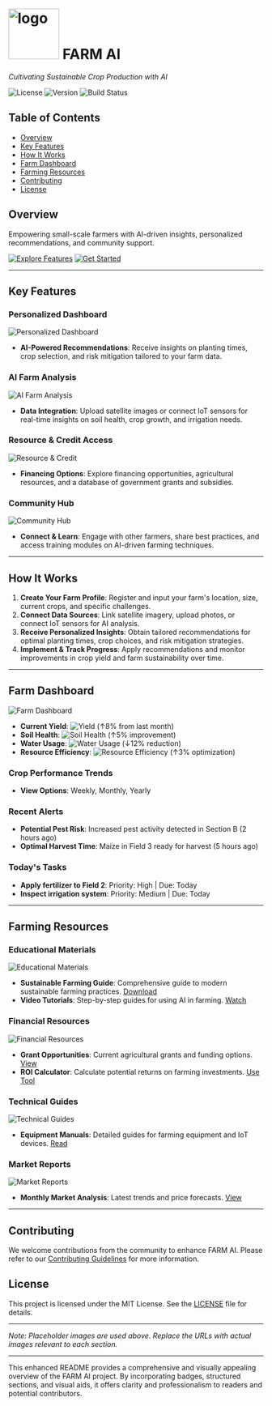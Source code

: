 # <img src="https://github.com/user-attachments/assets/6ff5c071-9d2f-4d8b-a9b4-28a43bc55665" alt="logo" width="100" height="100"> FARM AI


*Cultivating Sustainable Crop Production with AI*

![License](https://img.shields.io/badge/License-MIT-green)
![Version](https://img.shields.io/badge/Version-1.0-blue)
![Build Status](https://img.shields.io/badge/Build-Passing-brightgreen)

## Table of Contents

- [Overview](#overview)
- [Key Features](#key-features)
- [How It Works](#how-it-works)
- [Farm Dashboard](#farm-dashboard)
- [Farming Resources](#farming-resources)
- [Contributing](#contributing)
- [License](#license)

## Overview

Empowering small-scale farmers with AI-driven insights, personalized recommendations, and community support.

[![Explore Features](https://img.shields.io/badge/Explore-Features-orange)](#key-features)
[![Get Started](https://img.shields.io/badge/Get-Started-brightgreen)](#how-it-works)

---

## Key Features

### Personalized Dashboard

![Personalized Dashboard](https://via.placeholder.com/600x300)

- **AI-Powered Recommendations**: Receive insights on planting times, crop selection, and risk mitigation tailored to your farm data.

### AI Farm Analysis

![AI Farm Analysis](https://via.placeholder.com/600x300)

- **Data Integration**: Upload satellite images or connect IoT sensors for real-time insights on soil health, crop growth, and irrigation needs.

### Resource & Credit Access

![Resource & Credit](https://via.placeholder.com/600x300)

- **Financing Options**: Explore financing opportunities, agricultural resources, and a database of government grants and subsidies.

### Community Hub

![Community Hub](https://via.placeholder.com/600x300)

- **Connect & Learn**: Engage with other farmers, share best practices, and access training modules on AI-driven farming techniques.

---

## How It Works

1. **Create Your Farm Profile**: Register and input your farm's location, size, current crops, and specific challenges.
2. **Connect Data Sources**: Link satellite imagery, upload photos, or connect IoT sensors for AI analysis.
3. **Receive Personalized Insights**: Obtain tailored recommendations for optimal planting times, crop choices, and risk mitigation strategies.
4. **Implement & Track Progress**: Apply recommendations and monitor improvements in crop yield and farm sustainability over time.

---

## Farm Dashboard

![Farm Dashboard](https://via.placeholder.com/600x300)

- **Current Yield**: ![Yield](https://img.shields.io/badge/Yield-92%25-brightgreen) (↑8% from last month)
- **Soil Health**: ![Soil Health](https://img.shields.io/badge/Soil%20Health-87%25-green) (↑5% improvement)
- **Water Usage**: ![Water Usage](https://img.shields.io/badge/Water%20Usage-75L-blue) (↓12% reduction)
- **Resource Efficiency**: ![Resource Efficiency](https://img.shields.io/badge/Resource%20Efficiency-95%25-brightgreen) (↑3% optimization)

### Crop Performance Trends

- **View Options**: Weekly, Monthly, Yearly

### Recent Alerts

- **Potential Pest Risk**: Increased pest activity detected in Section B (2 hours ago)
- **Optimal Harvest Time**: Maize in Field 3 ready for harvest (5 hours ago)

### Today's Tasks

- **Apply fertilizer to Field 2**: Priority: High | Due: Today
- **Inspect irrigation system**: Priority: Medium | Due: Today

---

## Farming Resources

### Educational Materials

![Educational Materials](https://via.placeholder.com/600x300)

- **Sustainable Farming Guide**: Comprehensive guide to modern sustainable farming practices. [Download](#)
- **Video Tutorials**: Step-by-step guides for using AI in farming. [Watch](#)

### Financial Resources

![Financial Resources](https://via.placeholder.com/600x300)

- **Grant Opportunities**: Current agricultural grants and funding options. [View](#)
- **ROI Calculator**: Calculate potential returns on farming investments. [Use Tool](#)

### Technical Guides

![Technical Guides](https://via.placeholder.com/600x300)

- **Equipment Manuals**: Detailed guides for farming equipment and IoT devices. [Read](#)

### Market Reports

![Market Reports](https://via.placeholder.com/600x300)

- **Monthly Market Analysis**: Latest trends and price forecasts. [View](#)

---

## Contributing

We welcome contributions from the community to enhance FARM AI. Please refer to our [Contributing Guidelines](#) for more information.

## License

This project is licensed under the MIT License. See the [LICENSE](#) file for details.

---

*Note: Placeholder images are used above. Replace the URLs with actual images relevant to each section.*

---

This enhanced README provides a comprehensive and visually appealing overview of the FARM AI project. By incorporating badges, structured sections, and visual aids, it offers clarity and professionalism to readers and potential contributors.
